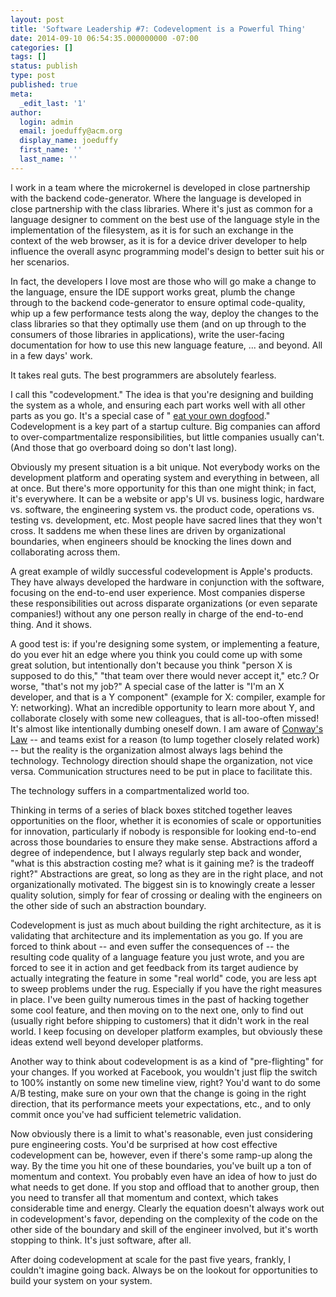 ```yaml
---
layout: post
title: 'Software Leadership #7: Codevelopment is a Powerful Thing'
date: 2014-09-10 06:54:35.000000000 -07:00
categories: []
tags: []
status: publish
type: post
published: true
meta:
  _edit_last: '1'
author:
  login: admin
  email: joeduffy@acm.org
  display_name: joeduffy
  first_name: ''
  last_name: ''
---
```

I work in a team where the microkernel is developed in close partnership with the
backend code-generator. Where the language is developed in close partnership with
the class libraries. Where it's just as common for a language designer to comment
on the best use of the language style in the implementation of the filesystem, as
it is for such an exchange in the context of the web browser, as it is for a device
driver developer to help influence the overall async programming model's design to
better suit his or her scenarios.

In fact, the developers I love most are those who will go make a change to the language,
ensure the IDE support works great, plumb the change through to the backend code-generator
to ensure optimal code-quality, whip up a few performance tests along the way, deploy
the changes to the class libraries so that they optimally use them (and on up through
to the consumers of those libraries in applications), write the user-facing documentation
for how to use this new language feature, ... and beyond. All in a few days' work.

It takes real guts. The best programmers are absolutely fearless.

I call this "codevelopment." The idea is that you're designing and building the system
as a whole, and ensuring each part works well with all other parts as you go. It's
a special case of " [eat your own dogfood](http://en.wikipedia.org/wiki/Eating_your_own_dog_food)."
Codevelopment is a key part of a startup culture. Big companies can afford to over-compartmentalize
responsibilities, but little companies usually can't. (And those that go overboard
doing so don't last long).

Obviously my present situation is a bit unique. Not everybody works on the development
platform and operating system and everything in between, all at once. But there's
more opportunity for this than one might think; in fact, it's everywhere. It can
be a website or app's UI vs. business logic, hardware vs. software, the engineering
system vs. the product code, operations vs. testing vs. development, etc. Most people
have sacred lines that they won't cross. It saddens me when these lines are driven
by organizational boundaries, when engineers should be knocking the lines down and
collaborating across them.

A great example of wildly successful codevelopment is Apple's products. They have
always developed the hardware in conjunction with the software, focusing on the end-to-end
user experience. Most companies disperse these responsibilities out across disparate
organizations (or even separate companies!) without any one person really in charge
of the end-to-end thing. And it shows.

A good test is: if you're designing some system, or implementing a feature, do you
ever hit an edge where you think you could come up with some great solution, but
intentionally don't because you think "person X is supposed to do this," "that team
over there would never accept it," etc.? Or worse, "that's not my job?" A special
case of the latter is "I'm an X developer, and that is a Y component" (example for
X: compiler, example for Y: networking). What an incredible opportunity to learn
more about Y, and collaborate closely with some new colleagues, that is all-too-often
missed! It's almost like intentionally dumbing oneself down. I am aware of [Conway's
Law](http://en.wikipedia.org/wiki/Conway's_law) -- and teams exist for a reason (to
lump together closely related work) -- but the reality is the organization almost
always lags behind the technology. Technology direction should shape the organization,
not vice versa. Communication structures need to be put in place to facilitate this.

The technology suffers in a compartmentalized world too.

Thinking in terms of a series of black boxes stitched together leaves opportunities
on the floor, whether it is economies of scale or opportunities for innovation, particularly
if nobody is responsible for looking end-to-end across those boundaries to ensure
they make sense. Abstractions afford a degree of independence, but I always regularly
step back and wonder, "what is this abstraction costing me? what is it gaining me?
is the tradeoff right?" Abstractions are great, so long as they are in the right
place, and not organizationally motivated. The biggest sin is to knowingly create
a lesser quality solution, simply for fear of crossing or dealing with the engineers
on the other side of such an abstraction boundary.

Codevelopment is just as much about building the right architecture, as it is validating
that architecture and its implementation as you go. If you are forced to think about
-- and even suffer the consequences of -- the resulting code quality of a language
feature you just wrote, and you are forced to see it in action and get feedback from
its target audience by actually integrating the feature in some "real world" code,
you are less apt to sweep problems under the rug. Especially if you have the right
measures in place. I've been guilty numerous times in the past of hacking together
some cool feature, and then moving on to the next one, only to find out (usually
right before shipping to customers) that it didn't work in the real world. I keep
focusing on developer platform examples, but obviously these ideas extend well beyond
developer platforms.

Another way to think about codevelopment is as a kind of "pre-flighting" for your
changes. If you worked at Facebook, you wouldn't just flip the switch to 100% instantly
on some new timeline view, right? You'd want to do some A/B testing, make sure on
your own that the change is going in the right direction, that its performance meets
your expectations, etc., and to only commit once you've had sufficient telemetric
validation.

Now obviously there is a limit to what's reasonable, even just considering pure engineering
costs. You'd be surprised at how cost effective codevelopment can be, however, even
if there's some ramp-up along the way. By the time you hit one of these boundaries,
you've built up a ton of momentum and context. You probably even have an idea of
how to just do what needs to get done. If you stop and offload that to another group,
then you need to transfer all that momentum and context, which takes considerable
time and energy. Clearly the equation doesn't always work out in codevelopment's
favor, depending on the complexity of the code on the other side of the boundary
and skill of the engineer involved, but it's worth stopping to think. It's just software,
after all.

After doing codevelopment at scale for the past five years, frankly, I couldn't imagine
going back. Always be on the lookout for opportunities to build your system on your
system.

